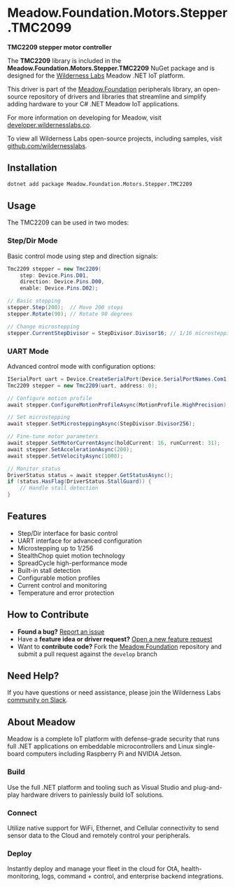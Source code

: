 # Meadow.Foundation.Motors.Stepper.TMC2099

**TMC2209 stepper motor controller**

The **TMC2209** library is included in the **Meadow.Foundation.Motors.Stepper.TMC2209** NuGet package and is designed for the [Wilderness Labs](www.wildernesslabs.co) Meadow .NET IoT platform.

This driver is part of the [Meadow.Foundation](https://developer.wildernesslabs.co/Meadow/Meadow.Foundation/) peripherals library, an open-source repository of drivers and libraries that streamline and simplify adding hardware to your C# .NET Meadow IoT applications.

For more information on developing for Meadow, visit [developer.wildernesslabs.co](http://developer.wildernesslabs.co/).

To view all Wilderness Labs open-source projects, including samples, visit [github.com/wildernesslabs](https://github.com/wildernesslabs/).

## Installation

```bash
dotnet add package Meadow.Foundation.Motors.Stepper.TMC2209
```

## Usage

The TMC2209 can be used in two modes:

### Step/Dir Mode

Basic control mode using step and direction signals:

```csharp
Tmc2209 stepper = new Tmc2209(
    step: Device.Pins.D01,
    direction: Device.Pins.D00,
    enable: Device.Pins.D02);

// Basic stepping
stepper.Step(200);  // Move 200 steps
stepper.Rotate(90); // Rotate 90 degrees

// Change microstepping
stepper.CurrentStepDivisor = StepDivisor.Divisor16; // 1/16 microstepping
```

### UART Mode

Advanced control mode with configuration options:

```csharp
ISerialPort uart = Device.CreateSerialPort(Device.SerialPortNames.Com1, 115200);
Tmc2209 stepper = new Tmc2209(uart, address: 0);

// Configure motion profile
await stepper.ConfigureMotionProfileAsync(MotionProfile.HighPrecision);

// Set microstepping
await stepper.SetMicrosteppingAsync(StepDivisor.Divisor256);

// Fine-tune motor parameters
await stepper.SetMotorCurrentAsync(holdCurrent: 16, runCurrent: 31);
await stepper.SetAccelerationAsync(200);
await stepper.SetVelocityAsync(1000);

// Monitor status
DriverStatus status = await stepper.GetStatusAsync();
if (status.HasFlag(DriverStatus.StallGuard)) {
    // Handle stall detection
}
```

## Features

- Step/Dir interface for basic control
- UART interface for advanced configuration
- Microstepping up to 1/256
- StealthChop quiet motion technology
- SpreadCycle high-performance mode
- Built-in stall detection
- Configurable motion profiles
- Current control and monitoring
- Temperature and error protection

## How to Contribute

- **Found a bug?** [Report an issue](https://github.com/WildernessLabs/Meadow_Issues/issues)
- Have a **feature idea or driver request?** [Open a new feature request](https://github.com/WildernessLabs/Meadow_Issues/issues)
- Want to **contribute code?** Fork the [Meadow.Foundation](https://github.com/WildernessLabs/Meadow.Foundation) repository and submit a pull request against the `develop` branch

## Need Help?

If you have questions or need assistance, please join the Wilderness Labs [community on Slack](http://slackinvite.wildernesslabs.co/).

## About Meadow

Meadow is a complete IoT platform with defense-grade security that runs full .NET applications on embeddable microcontrollers and Linux single-board computers including Raspberry Pi and NVIDIA Jetson.

### Build

Use the full .NET platform and tooling such as Visual Studio and plug-and-play hardware drivers to painlessly build IoT solutions.

### Connect

Utilize native support for WiFi, Ethernet, and Cellular connectivity to send sensor data to the Cloud and remotely control your peripherals.

### Deploy

Instantly deploy and manage your fleet in the cloud for OtA, health-monitoring, logs, command + control, and enterprise backend integrations.